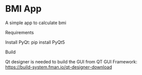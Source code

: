# BMI App
A simple app to calculate bmi


Requirements

Install PyQt: pip install PyQt5

Build

Qt designer is needed to build the GUI from QT GUI Framework: https://build-system.fman.io/qt-designer-download
